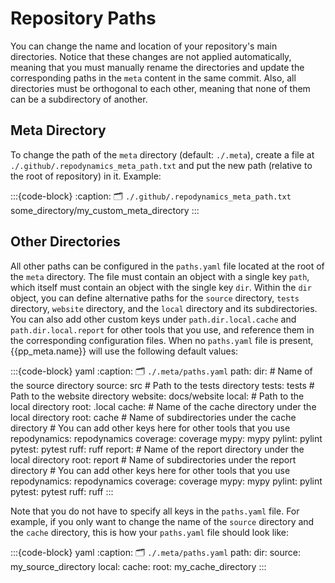 # Repository Paths
You can change the name and location of your repository's main directories.
Notice that these changes are not applied automatically, meaning that you must manually
rename the directories and update the corresponding paths in the `meta` content in the same commit.
Also, all directories must be orthogonal to each other, meaning that none of them can be a subdirectory
of another.


## Meta Directory
To change the path of the `meta` directory (default: `./.meta`), 
create a file at `./.github/.repodynamics_meta_path.txt`
and put the new path (relative to the root of repository) in it.
Example:

:::{code-block}
:caption: 🗂 `./.github/.repodynamics_meta_path.txt`
some_directory/my_custom_meta_directory
:::


## Other Directories
All other paths can be configured in the `paths.yaml` file located at the root of the `meta` directory.
The file must contain an object with a single key `path`, which itself must contain an object with the
single key `dir`. Within the `dir` object, you can define alternative paths for the `source` directory,
`tests` directory, `website` directory, and the `local` directory and its subdirectories.
You can also add other custom keys under `path.dir.local.cache` and `path.dir.local.report`
for other tools that you use, and reference them in the corresponding configuration files.
When no `paths.yaml` file is present, {{pp_meta.name}} will use the following default values:

:::{code-block} yaml
:caption: 🗂 `./.meta/paths.yaml`
path:
  dir:
    # Name of the source directory
    source: src
    # Path to the tests directory
    tests: tests
    # Path to the website directory
    website: docs/website
    local:
      # Path to the local directory
      root: .local
      cache:
        # Name of the cache directory under the local directory
        root: cache
        # Name of subdirectories under the cache directory
        # You can add other keys here for other tools that you use
        repodynamics: repodynamics
        coverage: coverage
        mypy: mypy
        pylint: pylint
        pytest: pytest
        ruff: ruff
      report:
        # Name of the report directory under the local directory
        root: report
        # Name of subdirectories under the report directory
        # You can add other keys here for other tools that you use
        repodynamics: repodynamics
        coverage: coverage
        mypy: mypy
        pylint: pylint
        pytest: pytest
        ruff: ruff
:::

Note that you do not have to specify all keys in the `paths.yaml` file.
For example, if you only want to change the name of the `source` directory and the `cache` directory,
this is how your `paths.yaml` file should look like:

:::{code-block} yaml
:caption: 🗂 `./.meta/paths.yaml`
path:
  dir:
    source: my_source_directory
    local:
      cache:
        root: my_cache_directory
:::
